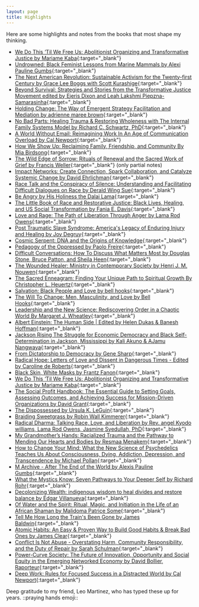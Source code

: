```yaml
---
layout: page
title: Highlights
---
```


Here are some highlights and notes from the books that most shape my thinking. 


* [We Do This ‘Til We Free Us: Abolitionist Organizing and Transformative Justice by Mariame Kaba](https://docs.google.com/document/d/1o2wnoQcacVgS2LuHJUdLSVvTj_Y8IaQZIjXDgn0cg5U/edit){:target="_blank"}
* [Undrowned: Black Feminist Lessons from Marine Mammals by Alexi Pauline Gumbs](https://docs.google.com/document/d/1U52bb6kGuYNydsN3GaQ9n_MQLnMR9ImrlsVm-845nsQ/edit#heading=h.m4lkdpn2y5q){:target="_blank"}
* [The Next American Revolution: Sustainable Activism for the Twenty-first Century by Grace Lee Boggs with Scott Kurashige](https://docs.google.com/document/d/1aHqtvTO0u1Z1QW0SaxKvUUuQaU31Lpw2LXZuFWPO6EU/edit#){:target="_blank"}
* [Beyond Survival: Strategies and Stories from the Transformative Justice Movement edited by Ejeris Dixon and Leah Lakshmi Piepzna-Samarasinha](https://docs.google.com/document/d/1fPup-1P38BnWnLPuuKVwbrM31_fu6qTKrFpvKTU0-9Q/edit#heading=h.jalg5kgdkqg1){:target="_blank"}
* [Holding Change: The Way of Emergent Strategy Facilitation and Mediation by adrienne maree brown](https://docs.google.com/document/d/1CkM4y_ZosCujuKAOzplauHjTMfNsss65KXlxRfmqngc/edit?usp=sharing){:target="_blank"}
* [No Bad Parts: Healing Trauma & Restoring Wholeness with The Internal Family Systems Model by Richard C. Schwartz, PhD](https://docs.google.com/document/d/1bp7DFUMSl09ZhPL5A4RaUVDTXLP81NUYyLyINLELZ6k/edit#heading=h.22cuij42hd15){:target="_blank"}
* [A World Without Email: Reimagining Work In An Age of Communication Overload by Cal Newport](https://docs.google.com/document/d/1XAmsQQF1gbSB04DT3dCuOysfnLA_BxPO8jjJ1kv31e8/edit#heading=h.9d0p238cm00y){:target="_blank"}
* [How We Show Up: Reclaiming Family, Friendship, and Community By Mia Birdsong](https://docs.google.com/document/d/1IOZcmGFJFHIWAXjU30tsqa6NOeR60Mk_8wbQKH7lCnI/edit#heading=h.ap0y27a36hg0){:target="_blank"}
* [The Wild Edge of Sorrow: Rituals of Renewal and the Sacred Work of Grief by Francis Weller](https://docs.google.com/document/d/1jBGG1f5bqd-1Zon9cC_79UKKK99lDx6u2go_ZP1cawA/edit#heading=h.5q0x6ztg9ft3){:target="_blank"} (only partial notes)
* [Impact Networks: Create Connection, Spark Collaboration, and Catalyze Systemic Change by David Ehrlichman](https://docs.google.com/document/d/1DM3OLi8twcjdwDHDGkN80sCLQYU-CGNJYnyPx0srj0E/edit#heading=h.vlth93734qlq){:target="_blank"}
* [Race Talk and the Conspiracy of Silence: Understanding and Facilitating Difficult Dialogues on Race by Derald Wing Sue](https://docs.google.com/document/d/1YA_1m7G0MEq69vgHo_8AzLYD8Meb1PwqOnS2DpnuxE4/edit#heading=h.wxwqsqfxyxi9){:target="_blank"}
* [Be Angry by His Holiness the Dalai Lama](https://docs.google.com/document/d/1dpzcxEIbHU7Jmi3XAzfPEB6pxRypa6YBL0EhOEzxqL0/edit){:target="_blank"}
* [The Little Book of Race and Restorative Justice: Black Lives, Healing, and US Social Transformation by Fania E. Davis](https://docs.google.com/document/d/11yExu8JxBy6g1kSNQFIWf3JLI66xhKrRPpmr9W-pYV0/edit#heading=h.7xkwhkzd2adg){:target="_blank"}
* [Love and Rage: The Path of Liberation Through Anger by Lama Rod Owens](https://docs.google.com/document/d/1eq45iy3pJZ1QJA2CtQnscie01xn29fyo64zJGZnkFlI/edit?usp=sharing){:target="_blank"}
* [Post Traumatic Slave Syndrome: America's Legacy of Enduring Injury and Healing by Joy Degruy](https://docs.google.com/document/d/1TxGxLet1kBh7FzJYN-0oJpsFffpsfmFniovUkHAImO8/edit?usp=sharing){:target="_blank"}
* [Cosmic Serpent: DNA and the Origins of Knowledge](https://docs.google.com/document/d/1blUCqC8qeo5NS-kvrfBssPrC5a3btahFoKXg_6rqfy0/edit?usp=sharing){:target="_blank"}
* [Pedagogy of the Oppressed by Paolo Freire](https://docs.google.com/document/d/1JdNqWclvVZF-ANiL9dnQs6wZbcOBu_lIpf8cWXVRUR8/edit#){:target="_blank"}
* [Difficult Conversations: How To Discuss What Matters Most by Douglas Stone, Bruce Patton, and Sheila Heen](https://docs.google.com/document/d/1mJI3mgNnbBCGcEwVfvY7CyqvskfUe8yG0JIvvbgsqY4/edit?usp=sharing
){:target="_blank"}
* [The Wounded Healer: Ministry in Contemporary Society by Henri J. M. Nouwen](https://docs.google.com/document/d/1FG3dbV1r224klH7wD8WqlfDv3OgRYgU8scY58uQZziI/edit#heading=h.434xapxrqxy3){:target="_blank"}
* [The Sacred Enneagram: Finding Your Unique Path to Spiritual Growth By Christopher L. Heuertz](https://docs.google.com/document/d/1SRyQKJOEPDVfehMHNCO34ZTiW868zuQAt_dZz1TDKD4/edit#heading=h.vqbhuaf5wr56){:target="_blank"}
* [Salvation: Black People and Love by bell hooks](https://docs.google.com/document/d/1Tlu1FER0lgfi_5jcKpOVEsn1lYBfxTLFjzK8vt5n_-A/edit#heading=h.2s1ptekzwbrg){:target="_blank"}
* [The Will To Change: Men, Masculinity, and Love by Bell Hooks](https://docs.google.com/document/d/1UDLUyfHz8hn-xD9BVJkq2E7JQR8JWShSCxNa3x9vMu4/edit#){:target="_blank"}
* [Leadership and the New Science: Rediscovering Order in a Chaotic World By Margaret J. Wheatley](https://docs.google.com/document/d/1X_no_DlAry3-qYBdXWASFDDYTR2aQA3T2VHxWbk2UcM/edit#heading=h.746op1vudv9){:target="_blank"}
* [Albert Einstein: The Human Side | Edited by Helen Dukas & Banesh Hoffman](https://docs.google.com/document/d/1xgYK7_sZVQVE3DXt3t4_heAOO103ULR43XQweUinNkM/edit#heading=h.4t5ed69kf55c){:target="_blank"}
* [Jackson Rising The Struggle for Economic Democracy and Black Self-Determination in Jackson, Mississippi by Kali Akuno & AJamu Nangwaya](https://docs.google.com/document/d/1wAqgSDRjf6OgqVQUCycDbTXh_1Jwiada4JyJGR2lL48/edit#heading=h.sqxhv3er78mv){:target="_blank"}
* [From Dictatorship to Democracy by Gene Sharp](https://docs.google.com/document/d/1ibNed-GrWYiLF0HaZ95GW1pSiQwaNr2ZQo7Ub4ROOt0/edit#heading=h.rk8vdhp6yht3){:target="_blank"}
* [Radical Hope: Letters of Love and Dissent in Dangerous Times - Edited by Caroline de Roberts](https://docs.google.com/document/d/1g83M_dS2s2LUm4P4ZSnJN-ydTwJ7iHYMZLC-L_6pUFo/edit#heading=h.santp1fq4uy0){:target="_blank"}
* [Black Skin, White Masks by Frantz Fanon](https://docs.google.com/document/d/1ygRVVlbW_zD63ug0b0501QZDPlsuEvQtlX7VvoUC0Cc/edit#heading=h.25i8wdq4nnna){:target="_blank"}
* [We Do This ‘Til We Free Us: Abolitionist Organizing and Transformative Justice by Mariame Kaba](https://docs.google.com/document/d/1o2wnoQcacVgS2LuHJUdLSVvTj_Y8IaQZIjXDgn0cg5U/edit#heading=h.ieafgj718e3k){:target="_blank"}
* [The Social Profit Handbook: The Essential Guide to Setting Goals, Assessing Outcomes, and Achieving Success for Mission-Driven Organizations by David Grant](https://docs.google.com/document/d/1CS5Tc5JeteW7227vvNmMkdkw0o_S6p1q1x2xsQig9_I/edit#heading=h.xijce0sdkigb){:target="_blank"}
* [The Dispossessed by Ursula K. LeGuin](https://docs.google.com/document/d/1DLyaxW-y4qfzW_u9-XSfsz-gShmReIFDglijvgJXAO8/edit#heading=h.alxd3kee6sjv){:target="_blank"}
* [Braiding Sweetgrass by Robin Wall Kimmerer](https://docs.google.com/document/d/15CN2laXWaALtsdJCXXq0Az1R0gFmZxS8Gc9C1-cciRI/edit#heading=h.t536gmrhbw3l){:target="_blank"}
* [Radical Dharma: Talking Race, Love, and Liberation by Rev. angel Kyodo williams, Lama Rod Owens, Jasmine Syedullah, PhD](https://docs.google.com/document/d/11726IOFrbI2m9PSaLiyCS6VYVPRtGI_8qiV-ZAGSgb0/edit#heading=h.t6no72iqaf6w){:target="_blank"}
* [My Grandmother’s Hands: Racialized Trauma and the Pathway to Mending Our Hearts and Bodies by Resmaa Menakem](https://docs.google.com/document/d/1b2R-nzyBODuyE068x7dZIOccR71SQ2WvaP_jwjMKPjM/edit#heading=h.isk3d9mh6ws6){:target="_blank"}
* [How to Change Your Mind: What the New Science of Psychedelics Teaches Us About Consciousness, Dying, Addiction, Depression, and Transcendence by Michael Pollan](https://docs.google.com/document/d/1lfwPP5pNCrIhgM9tU7turLta0ObTBWYQQIHorE_Ptvw/edit?usp=sharing){:target="_blank"}
* [M Archive - After The End of the World by Alexis Pauline Gumbs](https://docs.google.com/document/d/1Zp_8aM-i-ZcF1rpyIVHZXqtn-WZVEI3cOIEUTdvdCQ8/edit?usp=sharing){:target="_blank"}
* [What the Mystics Know: Seven Pathways to Your Deeper Self by Richard Rohr](https://docs.google.com/document/d/18LUDk8vFoIwk2V08A2Ozg6V_XCl6l4OhoX4vRhG2HMQ/edit?usp=sharing){:target="_blank"}
* [Decolonizing Wealth: indigenous wisdom to heal divides and restore balance by Edgar Villanueva](https://docs.google.com/document/d/1fJXo7Vft9Q27ZxhLpYKi34LjloN8uv3jww97IB9SNJk/edit#heading=h.7eaf83x565lv){:target="_blank"}
* [Of Water and the Spirit: Ritual, Magic, and Initiation in the Life of an African Shaman by Malidoma Patrice Some](https://docs.google.com/document/d/1Xbl9Yyl0WMnoL9ZHtfIbTLrMKyfZs2PCF_X04cJO5w8/edit?usp=sharing){:target="_blank"}
* [Tell Me How Long the Train's Been Gone by James Baldwin](https://github.com/spewil/bookclub){:target="_blank"}
* [Atomic Habits: An Easy & Proven Way to Build Good Habits & Break Bad Ones by James Clear](https://docs.google.com/document/d/1BXNjEWNht46wTHFlymfWy00b15RJYk2Kl0dGqUBVCRo/edit?usp=sharing){:target="_blank"}
* [Conflict Is Not Abuse - Overstating Harm, Community Responsibility, and the Duty of Repair by Sarah Schulman](https://docs.google.com/document/d/1OFB88c6CzWG5kGXaccuTLzJV2MUjjH0lrA53lpcU8Uw/edit#heading=h.4krziu3nbdml){:target="_blank"}
* [Power-Curve Society: The Future of Innovation, Opportunity and Social Equity in the Emerging Networked Economy by David Bollier, Raporteur](https://docs.google.com/document/d/174kniuH2Y60yt0-pjfuAK-JAtSBXUJQ1kPhJkiTdqM0/edit#heading=h.n69fg0cdulli){:target="_blank"}
* [Deep Work: Rules for Focused Success in a Distracted World by Cal Newport](https://docs.google.com/document/d/1NZ3eAyPmGUQ_qSy5VktgXa94AuG6TlpZtUanl3Ntnwc/edit){:target="_blank"}

Deep gratitude to my friend, Leo Martinez, who has typed these up for years. ::praying hands emoji::